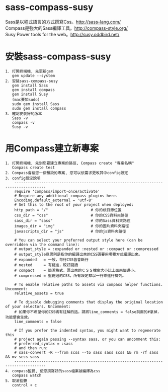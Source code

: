 # sass-compass-susy

Sass是以程式語言的方式撰寫Css。http://sass-lang.com/ <br>
Compass是強大的Sass編譯工具。http://compass-style.org/ <br>
Susy Power tools for the web。http://susy.oddbird.net/ <br>

# 安裝sass-compass-susy
    1. 打開終端機, 先更新gem
       gem update --system
    2. 安裝sass-compass-susy
       gem install Sass
       gem install compass
       gem install Susy
       (mac要加sudo)
       sudo gem install Sass
       sudo gem install compass
    3. 確認安裝好的版本
       Sass -v
       compass -v
       Susy -v

# 用Compass建立新專案
    1. 打開終端機, 先到您要建立專案的路徑, Compass create "專案名稱"
       Compass create test
    2. Compass會給您一個預設的專案, 您可以依需求更改其中config設定
    3. config設定說明
        ------------------------------------------------------------------------------------
        require 'compass/import-once/activate'
        # Require any additional compass plugins here.
        Encoding.default_external = 'utf-8'
        # Set this to the root of your project when deployed:
        http_path = "/"                   # 你的根目錄位置
        css_dir = "css"                   # 你的CSS資料夾路徑
        sass_dir = "sass"                 # 你的Sass資料夾路徑
        images_dir = "img"                # 你的圖片資料夾路徑
        javascripts_dir = "js"            # 你的js資料夾路徑
        
        # You can select your preferred output style here (can be overridden via the command line):
        # output_style = :expanded or :nested or :compact or :compressed
        # output_style意思則是指你的編譯出來的CSS碼要用哪種方式編譯出來。
        # expanded   = 一般，每行CSS皆會斷行
        # nested     = 有縮進，較好閱讀
        # compact    = 簡潔格式，匯出來的ＣＳＳ檔案大小比上面兩個還小。
        # compressed = 壓縮過的CSS，所有設定都以一行來進行排列。
        
        # To enable relative paths to assets via compass helper functions. Uncomment:
        relative_assets = true
        
        # To disable debugging comments that display the original location of your selectors. Uncomment:
        # 如果你不希望你的CSS碼有註解的話，請將line_comments = false前面的#拿掉，功能便會生效。
        line_comments = false
        
        # If you prefer the indented syntax, you might want to regenerate this
        # project again passing --syntax sass, or you can uncomment this:
        # preferred_syntax = :sass
        # and then run:
        # sass-convert -R --from scss --to sass sass scss && rm -rf sass && mv scss sass
        ------------------------------------------------------------------------------------
    4. compass監聽, 使您撰寫好的sass檔案被編譯為css
       compass watch
    5. 取消監聽
       control + c
